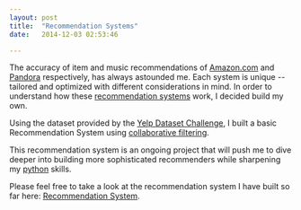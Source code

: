 ```yaml
---
layout: post
title:  "Recommendation Systems"
date:   2014-12-03 02:53:46

---
```


The accuracy of item and music recommendations of [Amazon.com](amazon.com) and [Pandora](pandora.com) respectively, has always astounded me. Each system is unique -- tailored and optimized with different considerations in mind. In order to understand how these [recommendation systems](http://en.wikipedia.org/wiki/Recommender_system) work, I decided build my own.


Using the dataset provided by the [Yelp Dataset Challenge](http://www.yelp.com/dataset_challenge/), I built a basic Recommendation System using [collaborative filtering](http://en.wikipedia.org/wiki/Collaborative_filtering).

This recommendation system is an ongoing project that will push me to dive deeper into building more sophisticated recommenders while sharpening my [python](https://www.python.org/) skills.

Please feel free to take a look at the recommendation system I have built so far here: [Recommendation System](http://nbviewer.ipython.org/gist/henryachen/a5fb0281c1715e83aaef).
